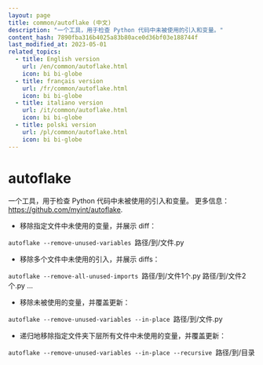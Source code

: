 ```yaml
---
layout: page
title: common/autoflake (中文)
description: "一个工具，用于检查 Python 代码中未被使用的引入和变量。"
content_hash: 7890fba316b4025a83b80ace0d36bf03e188744f
last_modified_at: 2023-05-01
related_topics:
  - title: English version
    url: /en/common/autoflake.html
    icon: bi bi-globe
  - title: français version
    url: /fr/common/autoflake.html
    icon: bi bi-globe
  - title: italiano version
    url: /it/common/autoflake.html
    icon: bi bi-globe
  - title: polski version
    url: /pl/common/autoflake.html
    icon: bi bi-globe
---
```

# autoflake

一个工具，用于检查 Python 代码中未被使用的引入和变量。
更多信息：<https://github.com/myint/autoflake>.

- 移除指定文件中未使用的变量，并展示 diff：

`autoflake --remove-unused-variables `<span class="tldr-var badge badge-pill bg-dark-lm bg-white-dm text-white-lm text-dark-dm font-weight-bold">路径/到/文件.py</span>

- 移除多个文件中未使用的引入，并展示 diffs：

`autoflake --remove-all-unused-imports `<span class="tldr-var badge badge-pill bg-dark-lm bg-white-dm text-white-lm text-dark-dm font-weight-bold">路径/到/文件1个.py 路径/到/文件2个.py ...</span>

- 移除未被使用的变量，并覆盖更新：

`autoflake --remove-unused-variables --in-place `<span class="tldr-var badge badge-pill bg-dark-lm bg-white-dm text-white-lm text-dark-dm font-weight-bold">路径/到/文件.py</span>

- 递归地移除指定文件夹下层所有文件中未使用的变量，并覆盖更新：

`autoflake --remove-unused-variables --in-place --recursive `<span class="tldr-var badge badge-pill bg-dark-lm bg-white-dm text-white-lm text-dark-dm font-weight-bold">路径/到/目录</span>
